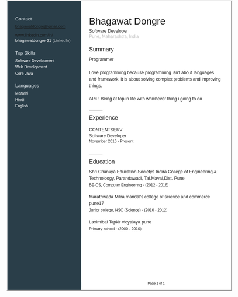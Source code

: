 <html>
<head><meta http-equiv=Content-Type content="text/html; charset=UTF-8">
<style type="text/css">
<!--
span.cls_003{font-family:Arial,serif;font-size:13.1px;color:rgb(225,232,237);font-weight:normal;font-style:normal;text-decoration: none}
div.cls_003{font-family:Arial,serif;font-size:13.1px;color:rgb(225,232,237);font-weight:normal;font-style:normal;text-decoration: none}
span.cls_008{font-family:Arial,serif;font-size:26.1px;color:rgb(33,33,33);font-weight:normal;font-style:normal;text-decoration: none}
div.cls_008{font-family:Arial,serif;font-size:26.1px;color:rgb(33,33,33);font-weight:normal;font-style:normal;text-decoration: none}
span.cls_004{font-family:Arial,serif;font-size:10.6px;color:rgb(255,255,255);font-weight:normal;font-style:normal;text-decoration: none}
div.cls_004{font-family:Arial,serif;font-size:10.6px;color:rgb(255,255,255);font-weight:normal;font-style:normal;text-decoration: none}
span.cls_005{font-family:Arial,serif;font-size:12.1px;color:rgb(33,33,33);font-weight:normal;font-style:normal;text-decoration: none}
div.cls_005{font-family:Arial,serif;font-size:12.1px;color:rgb(33,33,33);font-weight:normal;font-style:normal;text-decoration: none}
span.cls_006{font-family:Arial,serif;font-size:11.1px;color:rgb(255,255,255);font-weight:normal;font-style:normal;text-decoration: none}
div.cls_006{font-family:Arial,serif;font-size:11.1px;color:rgb(255,255,255);font-weight:normal;font-style:normal;text-decoration: none}
span.cls_009{font-family:Arial,serif;font-size:12.1px;color:rgb(190,190,190);font-weight:normal;font-style:normal;text-decoration: none}
div.cls_009{font-family:Arial,serif;font-size:12.1px;color:rgb(190,190,190);font-weight:normal;font-style:normal;text-decoration: none}
span.cls_007{font-family:Arial,serif;font-size:11.1px;color:rgb(168,176,181);font-weight:normal;font-style:normal;text-decoration: none}
div.cls_007{font-family:Arial,serif;font-size:11.1px;color:rgb(168,176,181);font-weight:normal;font-style:normal;text-decoration: none}
span.cls_010{font-family:Arial,serif;font-size:15.8px;color:rgb(33,33,33);font-weight:normal;font-style:normal;text-decoration: none}
div.cls_010{font-family:Arial,serif;font-size:15.8px;color:rgb(33,33,33);font-weight:normal;font-style:normal;text-decoration: none}
span.cls_011{font-family:Arial,serif;font-size:11.6px;color:rgb(33,33,33);font-weight:normal;font-style:normal;text-decoration: none}
div.cls_011{font-family:Arial,serif;font-size:11.6px;color:rgb(33,33,33);font-weight:normal;font-style:normal;text-decoration: none}
span.cls_012{font-family:Arial,serif;font-size:10.6px;color:rgb(33,33,33);font-weight:normal;font-style:normal;text-decoration: none}
div.cls_012{font-family:Arial,serif;font-size:10.6px;color:rgb(33,33,33);font-weight:normal;font-style:normal;text-decoration: none}
span.cls_013{font-family:Arial,serif;font-size:9.1px;color:rgb(0,0,0);font-weight:normal;font-style:normal;text-decoration: none}
div.cls_013{font-family:Arial,serif;font-size:9.1px;color:rgb(0,0,0);font-weight:normal;font-style:normal;text-decoration: none}
-->
</style>
<script type="text/javascript" src="0a472ca8-680e-11e9-9d71-0cc47a792c0a_id_0a472ca8-680e-11e9-9d71-0cc47a792c0a_files/wz_jsgraphics.js"></script>
</head>
<body>
<div style="position:absolute;left:50%;margin-left:-306px;top:0px;width:612px;height:792px;border-style:outset;overflow:hidden">
<div style="position:absolute;left:0px;top:0px">
<img src="0a472ca8-680e-11e9-9d71-0cc47a792c0a_id_0a472ca8-680e-11e9-9d71-0cc47a792c0a_files/background1.jpg" width=612 height=792></div>
<div style="position:absolute;left:21.60px;top:41.37px" class="cls_003"><span class="cls_003">Contact</span></div>
<div style="position:absolute;left:223.56px;top:39.55px" class="cls_008"><span class="cls_008">Bhagawat Dongre</span></div>
<div style="position:absolute;left:21.60px;top:63.32px" class="cls_004"><span class="cls_004"> </span><A HREF="mailto:bhagawatdongre@gmail.com">bhagawatdongre@gmail.com</A> </div>
<div style="position:absolute;left:223.56px;top:74.71px" class="cls_005"><span class="cls_005">Software Developer</span></div>
<div style="position:absolute;left:21.60px;top:87.21px" class="cls_006"><span class="cls_006"> </span><A HREF="https://www.linkedin.com/in/bhagawatdongre-21?jobid=1234&lipi=urn%3Ali%3Apage%3Ad_jobs_easyapply_pdfgenresume%3BXc%2B7VL%2FpQR6ZlGOnQADL2A%3D%3D&licu=urn%3Ali%3Acontrol%3Ad_jobs_easyapply_pdfgenresume-v02_profile">www.linkedin.com/in/</A> </div>
<div style="position:absolute;left:223.56px;top:90.11px" class="cls_009"><span class="cls_009">Pune, Maharashtra, India</span></div>
<div style="position:absolute;left:21.60px;top:101.61px" class="cls_006"><span class="cls_006">bhagawatdongre-21</span><span class="cls_007"> (LinkedIn)</span></div>
<div style="position:absolute;left:223.56px;top:123.99px" class="cls_010"><span class="cls_010">Summary</span></div>
<div style="position:absolute;left:21.60px;top:134.87px" class="cls_003"><span class="cls_003">Top Skills</span></div>
<div style="position:absolute;left:21.60px;top:156.82px" class="cls_004"><span class="cls_004">Software Development</span></div>
<div style="position:absolute;left:223.56px;top:153.21px" class="cls_005"><span class="cls_005">Programmer</span></div>
<div style="position:absolute;left:21.60px;top:174.43px" class="cls_004"><span class="cls_004">Web Development</span></div>
<div style="position:absolute;left:21.60px;top:192.02px" class="cls_004"><span class="cls_004">Core Java</span></div>
<div style="position:absolute;left:223.56px;top:189.21px" class="cls_005"><span class="cls_005">Love programming because programming isn't about languages</span></div>
<div style="position:absolute;left:223.56px;top:207.21px" class="cls_005"><span class="cls_005">and framework. it is about solving complex problems and improving</span></div>
<div style="position:absolute;left:21.60px;top:224.27px" class="cls_003"><span class="cls_003">Languages</span></div>
<div style="position:absolute;left:223.56px;top:225.21px" class="cls_005"><span class="cls_005">things.</span></div>
<div style="position:absolute;left:21.60px;top:246.23px" class="cls_004"><span class="cls_004">Marathi</span></div>
<div style="position:absolute;left:21.60px;top:263.83px" class="cls_004"><span class="cls_004">Hindi</span></div>
<div style="position:absolute;left:223.56px;top:261.21px" class="cls_005"><span class="cls_005">AIM : Being at top in life with whichever thing i going to do</span></div>
<div style="position:absolute;left:21.60px;top:281.43px" class="cls_004"><span class="cls_004">English</span></div>
<div style="position:absolute;left:223.56px;top:311.29px" class="cls_010"><span class="cls_010">Experience</span></div>
<div style="position:absolute;left:223.56px;top:345.51px" class="cls_005"><span class="cls_005">CONTENTSERV</span></div>
<div style="position:absolute;left:223.56px;top:362.07px" class="cls_011"><span class="cls_011">Software Developer</span></div>
<div style="position:absolute;left:223.56px;top:377.59px" class="cls_012"><span class="cls_012">November 2016 - Present</span></div>
<div style="position:absolute;left:223.56px;top:431.86px" class="cls_010"><span class="cls_010">Education</span></div>
<div style="position:absolute;left:223.56px;top:461.09px" class="cls_005"><span class="cls_005">Shri Chankya Education Societys Indira College of Engineering &</span></div>
<div style="position:absolute;left:223.56px;top:479.09px" class="cls_005"><span class="cls_005">Technoloogy, Parandawadi, Tal.Maval,Dist. Pune</span></div>
<div style="position:absolute;left:223.56px;top:498.20px" class="cls_012"><span class="cls_012">BE-CS, Computer Engineering · (2012 - 2016)</span></div>
<div style="position:absolute;left:223.56px;top:530.09px" class="cls_005"><span class="cls_005">Marathwada Mitra mandal's college of science and commerce</span></div>
<div style="position:absolute;left:223.56px;top:548.09px" class="cls_005"><span class="cls_005">pune17</span></div>
<div style="position:absolute;left:223.56px;top:567.20px" class="cls_012"><span class="cls_012">Junior college, HSC (Science) · (2010 - 2012)</span></div>
<div style="position:absolute;left:223.56px;top:599.09px" class="cls_005"><span class="cls_005">Laximibai Tapkir vidyalaya pune</span></div>
<div style="position:absolute;left:223.56px;top:618.20px" class="cls_012"><span class="cls_012">Primary school  · (2000 - 2010)</span></div>
<div style="position:absolute;left:383.98px;top:769.14px" class="cls_013"><span class="cls_013">Page 1 of 1</span></div>
</div>

</body>
</html>
